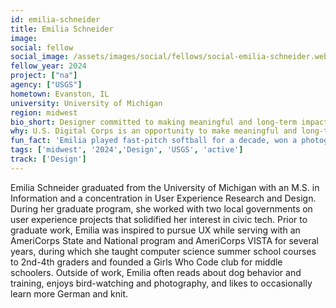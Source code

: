 ```yaml
---
id: emilia-schneider
title: Emilia Schneider
image: 
social: fellow
social_image: /assets/images/social/fellows/social-emilia-schneider.webp
fellow_year: 2024
project: ["na"]
agency: ["USGS"]
hometown: Evanston, IL
university: University of Michigan
region: midwest
bio_short: Designer committed to making meaningful and long-term impacts through civic technology
why: U.S. Digital Corps is an opportunity to make meaningful and long-term impact and to work with a diverse group of people who are passionate about the positive changes civic technologists can make through their work. 
fun_fact: 'Emilia played fast-pitch softball for a decade, won a photography contest in graduate school, has galloped bareback on a horse, and has knitted several pairs of socks.'
tags: ['midwest', '2024','Design', 'USGS', 'active']
track: ['Design']
---
```


Emilia Schneider graduated from the University of Michigan with an M.S. in Information and a concentration in User Experience Research and Design. During her graduate program, she worked with two local governments on user experience projects that solidified her interest in civic tech. Prior to graduate work, Emilia was inspired to pursue UX while serving with an AmeriCorps State and National program and AmeriCorps VISTA for several years, during which she taught computer science summer school courses to 2nd-4th graders and founded a Girls Who Code club for middle schoolers. Outside of work, Emilia often reads about dog behavior and training, enjoys bird-watching and photography, and likes to occasionally learn more German and knit. 